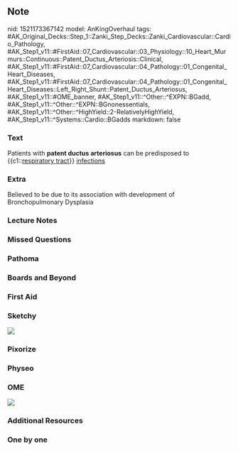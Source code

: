 ## Note
nid: 1521173367142
model: AnKingOverhaul
tags: #AK_Original_Decks::Step_1::Zanki_Step_Decks::Zanki_Cardiovascular::Cardio_Pathology, #AK_Step1_v11::#FirstAid::07_Cardiovascular::03_Physiology::10_Heart_Murmurs::Continuous::Patent_Ductus_Arteriosis::Clinical, #AK_Step1_v11::#FirstAid::07_Cardiovascular::04_Pathology::01_Congenital_Heart_Diseases, #AK_Step1_v11::#FirstAid::07_Cardiovascular::04_Pathology::01_Congenital_Heart_Diseases::Left_Right_Shunt::Patent_Ductus_Arteriosus, #AK_Step1_v11::#OME_banner, #AK_Step1_v11::^Other::^EXPN::BGadd, #AK_Step1_v11::^Other::^EXPN::BGnonessentials, #AK_Step1_v11::^Other::^HighYield::2-RelativelyHighYield, #AK_Step1_v11::^Systems::Cardio::BGadds
markdown: false

### Text
Patients with <b>patent ductus arteriosus</b> can be predisposed to
{{c1::<u>respiratory tract</u>}} <u>infections</u>

### Extra
Believed to be due to its association with development of Bronchopulmonary Dysplasia

### Lecture Notes


### Missed Questions


### Pathoma


### Boards and Beyond


### First Aid


### Sketchy
<img src="paste-132c18682b1c7a996c6bc902f9f87c89f94af1b4.jpg"
draggable="false">

### Pixorize


### Physeo


### OME
<div class="ome-widget">
  <a href="https://onlinemeded.org?ref=anki"><img src=
  "_OME_AnkiFlashcards_General_3.png"></a>
</div>

### Additional Resources


### One by one

